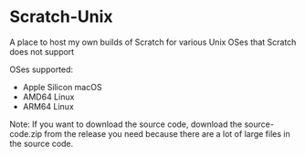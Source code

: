 # Scratch-Unix
A place to host my own builds of Scratch for various Unix OSes that Scratch does not support

OSes supported:
- Apple Silicon macOS
- AMD64 Linux
- ARM64 Linux

Note:
If you want to download the source code, download the source-code.zip from the release you need because there are a lot of large files in the source code.
